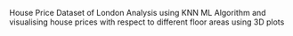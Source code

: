 House Price Dataset of London Analysis using KNN ML Algorithm and visualising house prices with respect to different floor areas using 3D plots

